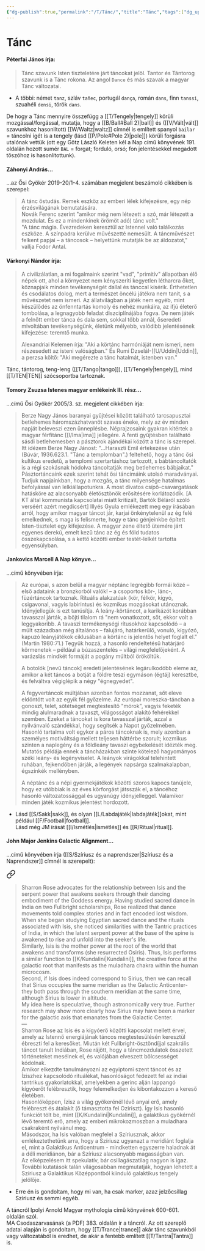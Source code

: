 ```yaml
---
{"dg-publish":true,"permalink":"/T/Tánc/","title":"Tánc","tags":["dg_uploaded","containstransclusions"],"created":"2023-11-12T05:06","updated":"2023-11-25T11:27"}
---
```



# Tánc

#### Péterfai János írja:

> Tánc szavunk Isten tiszteletére járt táncokat jelöl. Tantor és Tántorog szavunk is a Tánc rokona. Az angol `Dance` és más szavak a magyar Tánc változatai.  
- A többi: német `tanz`, szláv `tañec`, portugál `dança`, román `dans`, finn `tanssi`, szuahéli `densi`, török `dans`.  

De hogy a Tánc mennyire összefügg a [[T/Tengely\|tengely]] körüli mozgással/forgással, mutatja, hogy a [[B/Ball#Ball 2)\|ball]] és ([[V/Vált\|vált]] szavunkhoz hasonlított) [[W/Waltz\|waltz]] címnél is említett spanyol `bailar` = táncolni igét is a tengely (lásd [[P/Pole#Pole 2)\|pole]]) körüli forgásra utalónak vettük (ott egy Götz László Keleten kél a Nap című könyvének 191. oldalán hozott sumér `BAL` = forgat; forduló, orsó; fon jelentésekkel megadott tőszóhoz is hasonlítottunk).  

#### Záhonyi András...  

...az Ősi Gyökér 2019-20/1-4. számában megjelent beszámoló cikkében is szerepel:  
> A tánc őstudás. Remek eszköz az emberi lélek kifejezésre, egy nép érzésvilágának bemutatására.  
> Novák Ferenc szerint "amikor még nem létezett a szó, már létezett a mozdulat. És ez a mindenkinek örömöt adó) tánc volt."  
> "A tánc mágia. Évezredeken keresztül az Istennel való találkozás eszköze. A színpadra kerülve művészetté nemesült. A táncművészet felkent papjai – a táncosok – helyettünk mutatják be az áldozatot," vallja Fodor Antal.  

#### Várkonyi Nándor írja:

> A civilizálatlan, a mi fogalmaink szerint "vad", "primitív" állapotban élő népek ott, ahol a környezet nem kényszeríti kegyetlen létharcra őket, köznapjaik minden tevékenységét dallal és tánccal kísérik. Érthetetlen és csodálatos dolog, mert a természet öncélú játékra nem tanít, s a művészetet nem ismeri. Az állatvilágban a játék nem egyéb, mint készülődés az önfenntartás komoly és nehéz munkáira, az ifjú életerő tombolása, a legnagyobb feladat diszciplínájába fogva. De nem játék a felnőtt ember tánca és dala sem, sokkal több annál, őseredeti mivoltában tevékenységünk, életünk mélyebb, valódibb jelentésének kifejezése: teremtő munka.  
>
> Alexandriai Kelemen írja: "Aki a körtánc harmóniáját nem ismeri, nem részesedett az isteni valóságban." És Rumi Dzselál-[[U/Uddin\|Uddin]], a perzsa költő: "Aki megérezte a tánc hatalmát, istenben van."  

Tánc, tántorog, teng-leng ([[T/Tango\|tango]]), [[T/Tengely\|tengely]], mind [[T/TEN\|TEN]] szócsoportba tartoznak.   

#### Tomory Zsuzsa Istenes magyar emlékeink III. rész...

...című Ősi Gyökér 2005/3. sz. megjelent cikkében írja:  
> Berze Nagy János baranyai gyűjtései között található tarcsapusztai betlehemes háromszázhatvanöt szavas éneke, mely az év minden napját beleveszi ezen ünneplésbe. Néprajzosaink gyakran kitértek a magyar férfitánc [[I/Ima\|ima]] jellegére. A fenti gyűjtésben található sásdi betlehemesben a pásztorok ajándékai között a tánc is szerepel. Itt idézem Berze Nagy Jánost: "...Haraszti Emil értekezése után (Búvár, 1936.623.1. "Tánc a templomban".) feltehető, hogy a tánc ősi kultikus eredetű, a templomi szertartáshoz tartozott, s bábtáncoltatók is a régi szokásnak hódolva táncoltatják meg betlehemes bábjaikat."  
> Pásztortáncaink ezek szerint tehát ősi táncimáink utolsó maradványai. Tudjuk napjainkban, hogy a mozgás, a tánc milyensége hatalmas befolyással van lelkiállapotunkra. A most divatos csípő-csavargatások hatásköre az alacsonyabb életösztönök erősítésére korlátozódik. \[A KT által kommunista kapcsolatai miatt kritizált, Bartók Béláról szóló verséért azért megdicsért\] Illyés Gyula emlékezett meg egy írásában arról, hogy amikor magyar táncot jár, karjai önkénytelenül az ég felé emelkednek, s maga is felismerte, hogy e tánc génjeinkbe épített Isten-tisztelet egy kifejezése. A magyar zene éltető ütemére járt egyenes derekú, emelt kezű tánc az ég és föld tudatos összekapcsolása, s a kettő közötti ember testét-lelkét tartotta egyensúlyban.  

#### Jankovics Marcell A Nap könyve...

...című könyvében írja:
> Az európai, s azon belül a magyar néptánc legrégibb formái közé – első adataink a bronzkorból valók! – a csoportos kör-, lánc-, füzértáncok tartoznak. Rituális alakzatúak (kör, félkör, kígyó, csigavonal, vagyis labirintus) és kozmikus mozgásokat utánoznak. Idényjellegük is ezt tanúsítja. A leány-körtáncot, a karikázót korábban tavasszal járták, a böjti tilalom rá "nem vonatkozott, sőt, ekkor volt a leggyakoribb. A tavaszi termékenységi rítusokhoz kapcsolódó – a múlt században még általános – falujáró, határkerülő, vonuló, kígyózó, kapuzó leányjátékok ciklusában a körtánc is jelentős helyet foglalt el." (Martin 1980:71.) Tegyük hozzá, a hasonló rendeltetésű határjáró körmenetek – például a búzaszentelés – világi megfelelőjeként. A varázslás mindkét formáját a pogány múltból örököltük.  
>
> A botolók \[nevű táncok\] eredeti jelentésének legárulkodóbb eleme az, amikor a két táncos a botját a földre teszi egymáson (égtáj) keresztbe, és felváltva végiglépik a négy "égnegyedet".  
>
> A fegyvertáncok múltjában azonban fontos mozzanat, sőt eleve eldöntött volt az egyik fél győzelme. Az európai moreszka-táncban a gonoszt, telet, sötétséget megtestesítő "mórok", vagyis feketék mindig alulmaradnak a tavaszt, világosságot alakító fehérekkel szemben. Ezeket a táncokat is kora tavasszal járták, azzal a nyilvánvaló szándékkal, hogy segítsék a Napot győzelmében.  
> Hasonló tartalma volt egykor a páros táncoknak is, mely azonban a személyes motiváltság mellett teljesen háttérbe szorult; kozmikus szinten a naplegény és a földleány tavaszi egybekelését idézték meg. Mutatós példája ennek a táncházakban szinte kötelező hagyományos széki leány- és legényviselet. A leányok virágokkal telehintett ruhában, fejkendőben járják, a legények napsárga szalmakalapban, égszínkék mellényben.  
>
> A néptánc és a népi gyermekjátékok közötti szoros kapocs tanújele, hogy ez utóbbiak is az éves körforgást játsszák el, a táncéhoz hasonló változatossággal és ugyanúgy idényjelleggel. Valamikor minden játék kozmikus jelentést hordozott.  
- Lásd [[S/Sakk\|sakk]], és olyan [[L/Labdajáték\|labdajáték]]okat, mint például [[F/Football\|football]].  
Lásd még JM írását [[I/Ismétlés\|ismétlés]] és [[R/Ritual\|ritual]].  

#### John Major Jenkins Galactic Alignment...

...című könyvében írja ([[S/Szíriusz és a naprendszer\|Szíriusz és a Naprendszer]] címnél is szerepelt):  

<div class="transclusion internal-embed is-loaded"><a class="markdown-embed-link" href="/m/mithra-es-a-bika/#o50g9i" aria-label="Open link"><svg xmlns="http://www.w3.org/2000/svg" width="24" height="24" viewBox="0 0 24 24" fill="none" stroke="currentColor" stroke-width="2" stroke-linecap="round" stroke-linejoin="round" class="svg-icon lucide-link"><path d="M10 13a5 5 0 0 0 7.54.54l3-3a5 5 0 0 0-7.07-7.07l-1.72 1.71"></path><path d="M14 11a5 5 0 0 0-7.54-.54l-3 3a5 5 0 0 0 7.07 7.07l1.71-1.71"></path></svg></a><div class="markdown-embed">



> Sharron Rose advocates for the relationship between Isis and the serpent power that awakens seekers through their dancing embodiment of the Goddess energy. Having studied sacred dance in India on two Fullbright scholarships, Rose realized that dance movements told complex stories and in fact encoded lost wisdom.  
> When she began studying Egyptian sacred dance and the rituals associated with Isis, she noticed similarities with the Tantric practices of India, in which the latent serpent power at the base of the spine is awakened to rise and unfold into the seeker's life.  
> Similarly, Isis is the mother power at the root of the world that awakens and transforms (she resurrected Osiris). Thus, Isis performs a similar function to [[K/Kundalini\|Kundalini]], the creative force at the galactic root that manifests as the muladhara chakra within the human microcosm.  
> Second, if Isis does indeed correspond to Sirius, then we can recall that Sirius occupies the same meridian as the Galactic Anticenter-they both pass through the southern meridian at the same time, although Sirius is lower in altitude.  
> My idea here is speculative, though astronomically very true. Further research may show more clearly how Sirius may have been a marker for the galactic axis that emanates from the Galactic Center.  
> —  
> Sharron Rose az Isis és a kígyóerő közötti kapcsolat mellett érvel, amely az Istennő energiájának táncos megtestesülésén keresztül ébreszti fel a keresőket. Miután két Fullbright-ösztöndíjjal szakrális táncot tanult Indiában, Rose rájött, hogy a táncmozdulatok összetett történeteket mesélnek el, és valójában elveszett bölcsességet kódolnak.  
> Amikor elkezdte tanulmányozni az egyiptomi szent táncot és az Íziszhez kapcsolódó rituálékat, hasonlóságot fedezett fel az indiai tantrikus gyakorlatokkal, amelyekben a gerinc alján lappangó kígyóerőt felébresztik, hogy felemelkedjen és kibontakozzon a kereső életében.  
> Hasonlóképpen, Ízisz a világ gyökerénél lévő anyai erő, amely felébreszt és átalakít (ő támasztotta fel Oziriszt). Így Isis hasonló funkciót tölt be, mint [[K/Kundalini\|Kundalini]], a galaktikus gyökérnél lévő teremtő erő, amely az emberi mikrokozmoszban a muladhara csakraként nyilvánul meg.  
> Másodszor, ha Isis valóban megfelel a Szíriusznak, akkor emlékeztethetünk arra, hogy a Szíriusz ugyanazt a meridiánt foglalja el, mint a Galaktikus Anticentrum - mindketten egyszerre haladnak át a déli meridiánon, bár a Szíriusz alacsonyabb magasságban van.  
> Az elképzelésem itt spekulatív, bár csillagászatilag nagyon is igaz. További kutatások talán világosabban megmutatják, hogyan lehetett a Szíriusz a Galaktikus Középpontból kiinduló galaktikus tengely jelölője.  


</div></div>

- Erre én is gondoltam, hogy mi van, ha csak marker, azaz jelzőcsillag Szíriusz és semmi egyéb.  

A táncról Ipolyi Arnold Magyar mythologia című könyvének 600-601. oldalán szól.  
MA Csodaszarvasának (a PDF) 383. oldalán ír a táncról. Az ott szereplő adatai alapján is gondoltam, hogy [[T/Trance\|trance]] akár tánc szavunkból vagy változatából is eredhet, de akár a fentebb említett [[T/Tantra\|Tantra]] is.  